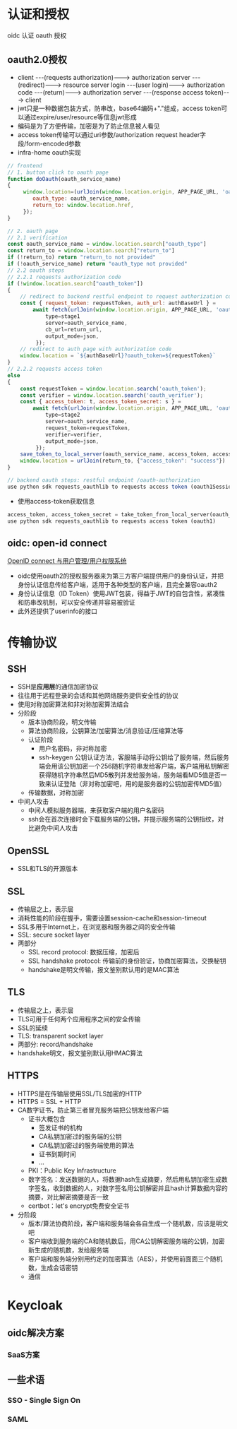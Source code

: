 
# 认证和授权
oidc 认证
oauth 授权
## oauth2.0授权
- client ---(requests authorization)---> authorization  server ---(redirect)---> resource server login ---(user login)---> authorization code ---(return)---> authorization server ---(response access token)---> client
- jwt只是一种数据包装方式，防串改，base64编码+"."组成，access token可以通过expire/user/resource等信息jwt形成
- 编码是为了方便传输，加密是为了防止信息被人看见
- access token传输可以通过uri参数/authorization request header字段/form-encoded参数
- infra-home oauth实现
```js 
// frontend
// 1. button click to oauth page
function doOauth(oauth_service_name)
{	
	 window.location=(urlJoin(window.location.origin, APP_PAGE_URL, 'oauth'), {
        oauth_type: oauth_service_name,
        return_to: window.location.href,
     });
}

// 2. oauth page
// 2.1 verification
const oauth_service_name = window.location.search["oauth_type"]
const return_to = window.location.search["return_to"]
if (!return_to) return "return_to not provided"
if (!oauth_service_name) return "oauth_type not provided"
// 2.2 oauth steps
// 2.2.1 requests authorization code
if (!window.location.search["oauth_token"])
{
	// redirect to backend restful endpoint to request authorization code
	const { request_token: requestToken, auth_url: authBaseUrl } = 
		await fetch(urlJoin(window.location.origin, APP_PAGE_URL, 'oauth-authorization'), {
			type=stage1
			server=oauth_service_name,
			cb_url=return_url,
	        output_mode=json,
	     });
	// redirect to auth page with authorization code
	window.location = `${authBaseUrl}?oauth_token=${requestToken}`
}
// 2.2.2 requests access token
else
{
	const requestToken = window.location.search('oauth_token');
    const verifier = window.location.search('oauth_verifier');
    const { access_token: t, access_token_secret: s } = 
	    await fetch(urlJoin(window.location.origin, APP_PAGE_URL, 'oauth-authorization'), {
			type=stage2
			server=oauth_service_name,
			request_token=requestToken,
			verifier=verifier,
	        output_mode=json,
	     });
	save_token_to_local_server(oauth_service_name, access_token, access_token_secret)
	window.location = urlJoin(return_to, {"access_token": "success"})
}

// backend oauth steps: restful endpoint /oauth-authorization
use python sdk requests_oauthlib to requests access token (oauth1Session)
```
- 使用access-token获取信息
```python
access_token, access_token_secret = take_token_from_local_server(oauth_service_name)
use python sdk requests_oauthlib to requests access token (oauth1)
```
## oidc: open-id connect
[OpenID connect 与用户管理/用户权限系统](https://aisensiy.github.io/2017/07/31/openid-connect-and-uaa/)
- oidc使用oauth2的授权服务器来为第三方客户端提供用户的身份认证，并把身份认证信息传给客户端，适用于各种类型的客户端，且完全兼容oauth2
- 身份认证信息（ID Token）使用JWT包装，得益于JWT的自包含性，紧凑性和防串改机制，可以安全传递并容易被验证
- 此外还提供了userinfo的接口

# 传输协议
## SSH
- SSH是**应用层**的通信加密协议
- 往往用于远程登录的会话和其他网络服务提供安全性的协议
- 使用对称加密算法和非对称加密算法结合
- 分阶段 
	- 版本协商阶段，明文传输
	- 算法协商阶段，公钥算法/加密算法/消息验证/压缩算法等
	- 认证阶段
		- 用户名密码，非对称加密
		- ssh-keygen 公钥认证方法，客服端手动将公钥给了服务端，然后服务端会用该公钥加密一个256随机字符串发给客户端，客户端用私钥解密获得随机字符串然后MD5散列并发给服务端，服务端看MD5值是否一致来认证登陆（非对称加密吧，用的是服务器的公钥加密传MD5值）
	- 传输数据，对称加密
- 中间人攻击
	- 中间人模拟服务器端，来获取客户端的用户名密码
	- ssh会在首次连接时会下载服务端的公钥，并提示服务端的公钥指纹，对比避免中间人攻击


## OpenSSL
- SSL和TLS的开源版本


## SSL
- 传输层之上，表示层
- 消耗性能的阶段在握手，需要设置session-cache和session-timeout
- SSL多用于Internet上，在浏览器和服务器之间的安全传输
- SSL: secure socket layer
- 两部分
	- SSL record protocol: 数据压缩，加密后
	- SSL handshake protocol: 传输前的身份验证，协商加密算法，交换秘钥
	- handshake是明文传输，报文鉴别默认用的是MAC算法


## TLS
- 传输层之上，表示层
- TLS可用于任何两个应用程序之间的安全传输
- SSL的延续
- TLS: transparent socket layer
- 两部分: record/handshake
- handshake明文，报文鉴别默认用HMAC算法

## HTTPS
- HTTPS是在传输层使用SSL/TLS加密的HTTP
- HTTPS = SSL + HTTP
- CA数字证书，防止第三者冒充服务端把公钥发给客户端
	- 证书大概包含
		- 签发证书的机构
		- CA私钥加密过的服务端的公钥
		- CA私钥加密过的服务端使用的算法
		- 证书到期时间
		- ...
	- PKI：Public Key Infrastructure
	- 数字签名：发送数据的人，将数据hash生成摘要，然后用私钥加密生成数字签名，收到数据的人，对数字签名用公钥解密并且hash计算数据内容的摘要，对比解密摘要是否一致
	- certbot：let's encrypt免费安全证书
- 分阶段
	- 版本/算法协商阶段，客户端和服务端会各自生成一个随机数，应该是明文吧
	- 客户端收到服务端的CA和随机数后，用CA公钥解密服务端的公钥，加密新生成的随机数，发给服务端
	- 客户端和服务端分别用约定的加密算法（AES），并使用前面面三个随机数，生成会话密钥
	- 通信


# Keycloak

## oidc解决方案
### SaaS方案


## 一些术语
### SSO - Single Sign On

### SAML


<!--stackedit_data:
eyJoaXN0b3J5IjpbLTEwMTE3MDY0MjcsLTU0NjYzNDE1NCwtND
U5OTc5NzY2XX0=
-->